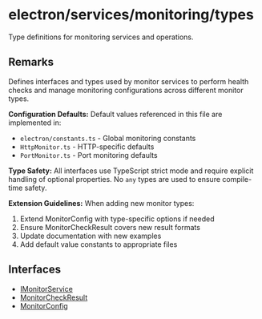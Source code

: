 # electron/services/monitoring/types

Type definitions for monitoring services and operations.

## Remarks

Defines interfaces and types used by monitor services to perform health checks
and manage monitoring configurations across different monitor types.

**Configuration Defaults:**
Default values referenced in this file are implemented in:
- `electron/constants.ts` - Global monitoring constants
- `HttpMonitor.ts` - HTTP-specific defaults
- `PortMonitor.ts` - Port monitoring defaults

**Type Safety:**
All interfaces use TypeScript strict mode and require explicit handling
of optional properties. No `any` types are used to ensure compile-time safety.

**Extension Guidelines:**
When adding new monitor types:
1. Extend MonitorConfig with type-specific options if needed
2. Ensure MonitorCheckResult covers new result formats
3. Update documentation with new examples
4. Add default value constants to appropriate files

## Interfaces

- [IMonitorService](interfaces/IMonitorService.md)
- [MonitorCheckResult](interfaces/MonitorCheckResult.md)
- [MonitorConfig](interfaces/MonitorConfig.md)
